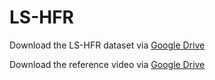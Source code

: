 # LS-HFR


Download the LS-HFR dataset via [Google Drive](https://drive.google.com/file/d/13FkO-KrlbtRxYOyHj5UxsKv6CvP9PBis/view?usp=sharing)

Download the reference video via [Google Drive](https://drive.google.com/file/d/1KEj2mgn0RyfQrnstTyR_Pf34SB89kfuS/view?usp=drive_link)

